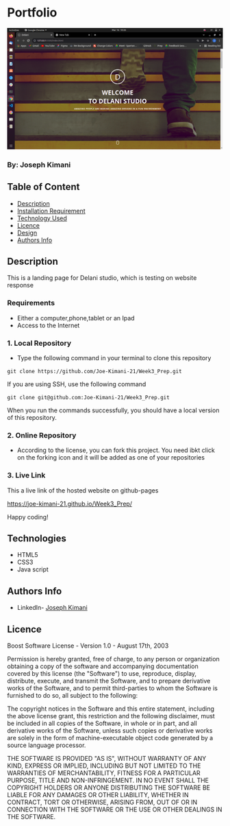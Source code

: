 # Portfolio

![Project Image](./assets/delani.png)

### By: Joseph Kimani

## Table of Content

-   [Description](#description)
-   [Installation Requirement](#usage)
-   [Technology Used](#technologies)
-   [Licence](#licence)
-   [Design](#design)
-   [Authors Info](#author-info)

## Description

This is a landing page for Delani studio, which is testing on website response


### Requirements

-   Either a computer,phone,tablet or an Ipad
-   Access to the Internet

### 1. Local Repository

-   Type the following command in your terminal to clone this repository
```
git clone https://github.com/Joe-Kimani-21/Week3_Prep.git
```
If you are using SSH, use the following command
```
git clone git@github.com:Joe-Kimani-21/Week3_Prep.git
```
When you run the commands successfully, you should have a local version of this repository.
### 2. Online Repository

-   According to the license, you can fork this project. You need ibkt click on the forking icon and it will be added as one of your repositories

### 3. Live Link

This a live link of the hosted website on github-pages

https://joe-kimani-21.github.io/Week3_Prep/


Happy coding!

## Technologies

-   HTML5
-   CSS3
-   Java script

## Authors Info

-  LinkedIn- [Joseph Kimani](https://www.linkedin.com/in/joseph-k-235a99140/)

## Licence

Boost Software License - Version 1.0 - August 17th, 2003

Permission is hereby granted, free of charge, to any person or organization
obtaining a copy of the software and accompanying documentation covered by
this license (the "Software") to use, reproduce, display, distribute,
execute, and transmit the Software, and to prepare derivative works of the
Software, and to permit third-parties to whom the Software is furnished to
do so, all subject to the following:

The copyright notices in the Software and this entire statement, including
the above license grant, this restriction and the following disclaimer,
must be included in all copies of the Software, in whole or in part, and
all derivative works of the Software, unless such copies or derivative
works are solely in the form of machine-executable object code generated by
a source language processor.

THE SOFTWARE IS PROVIDED "AS IS", WITHOUT WARRANTY OF ANY KIND, EXPRESS OR
IMPLIED, INCLUDING BUT NOT LIMITED TO THE WARRANTIES OF MERCHANTABILITY,
FITNESS FOR A PARTICULAR PURPOSE, TITLE AND NON-INFRINGEMENT. IN NO EVENT
SHALL THE COPYRIGHT HOLDERS OR ANYONE DISTRIBUTING THE SOFTWARE BE LIABLE
FOR ANY DAMAGES OR OTHER LIABILITY, WHETHER IN CONTRACT, TORT OR OTHERWISE,
ARISING FROM, OUT OF OR IN CONNECTION WITH THE SOFTWARE OR THE USE OR OTHER
DEALINGS IN THE SOFTWARE.
